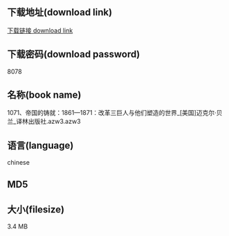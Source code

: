 ## 下载地址(download link)
[下载链接 download link](https://voluble-croquembouche-d321dc.netlify.app/?s=1071%E3%80%81%E5%B8%9D%E5%9B%BD%E7%9A%84%E9%93%B8%E5%B0%B1%EF%BC%9A1861%E2%80%941871%EF%BC%9A%E6%94%B9%E9%9D%A9%E4%B8%89%E5%B7%A8%E4%BA%BA%E4%B8%8E%E4%BB%96%E4%BB%AC%E5%A1%91%E9%80%A0%E7%9A%84%E4%B8%96%E7%95%8C_%5B%E7%BE%8E%E5%9B%BD%5D%E8%BF%88%E5%85%8B%E5%B0%94%C2%B7%E8%B4%9D%E5%85%B0_%E8%AF%91%E6%9E%97%E5%87%BA%E7%89%88%E7%A4%BE.azw3)

## 下载密码(download password)
8078

## 名称(book name)
1071、帝国的铸就：1861—1871：改革三巨人与他们塑造的世界_[美国]迈克尔·贝兰_译林出版社.azw3.azw3

## 语言(language)
chinese

## MD5


## 大小(filesize)
3.4 MB
